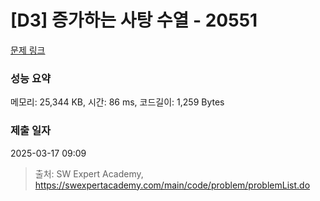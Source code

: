 # [D3] 증가하는 사탕 수열 - 20551 

[문제 링크](https://swexpertacademy.com/main/code/problem/problemDetail.do?contestProbId=AY4XhKTKU0IDFARM) 

### 성능 요약

메모리: 25,344 KB, 시간: 86 ms, 코드길이: 1,259 Bytes

### 제출 일자

2025-03-17 09:09



> 출처: SW Expert Academy, https://swexpertacademy.com/main/code/problem/problemList.do
